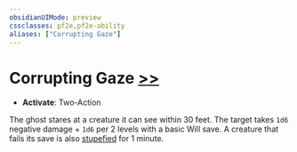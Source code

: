 ```yaml
---
obsidianUIMode: preview
cssclasses: pf2e,pf2e-ability
aliases: ["Corrupting Gaze"]
---
```

# Corrupting Gaze [>>](rules/core-rulebook/chapter-9-playing-the-game.md#Actions "Two-Action")

- **Activate**: Two-Action

The ghost stares at a creature it can see within 30 feet. The target takes `1d6` negative damage + `1d6` per 2 levels with a basic Will save. A creature that fails its save is also [stupefied](rules/conditions.md#Stupefied) for 1 minute.